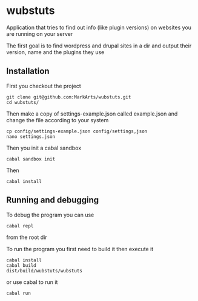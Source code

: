 # wubstuts
Application that tries to find out info (like plugin versions) on websites you are running on your server

The first goal is to find wordpress and drupal sites in a dir and output their version, name and the plugins they use

## Installation
First you checkout the project

    git clone git@github.com:MarkArts/wubstuts.git
    cd wubstuts/

Then make a copy of settings-example.json called example.json and change the file according to your system

    cp config/settings-example.json config/settings,json
    nano settings.json

Then you init a cabal sandbox

    cabal sandbox init

Then

    cabal install

## Running and debugging
To debug the program you can use

    cabal repl

from the root dir

To run the program you first need to build it then execute it

    cabal install
    cabal build
    dist/build/wubstuts/wubstuts

or use cabal to run it

    cabal run